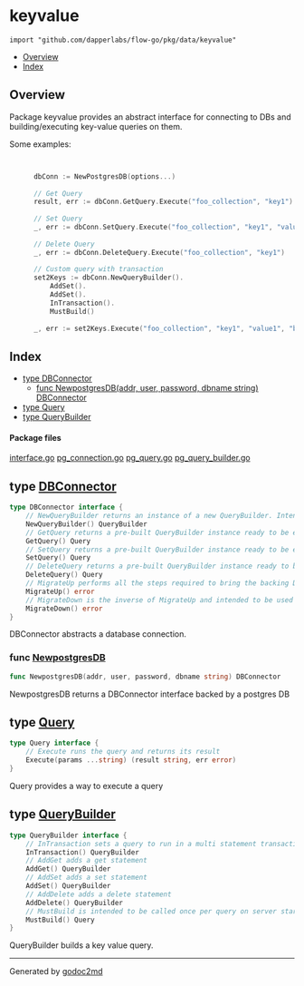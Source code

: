 

# keyvalue
`import "github.com/dapperlabs/flow-go/pkg/data/keyvalue"`

* [Overview](#pkg-overview)
* [Index](#pkg-index)

## <a name="pkg-overview">Overview</a>
Package keyvalue provides an abstract interface for connecting to DBs and building/executing key-value queries on them.

Some examples:

```go


	  dbConn := NewPostgresDB(options...)
	
	  // Get Query
	  result, err := dbConn.GetQuery.Execute("foo_collection", "key1")
	
	  // Set Query
	  _, err := dbConn.SetQuery.Execute("foo_collection", "key1", "value1")
	
	  // Delete Query
	  _, err := dbConn.DeleteQuery.Execute("foo_collection", "key1")
	
	  // Custom query with transaction
	  set2Keys := dbConn.NewQueryBuilder().
		  AddSet().
		  AddSet().
		  InTransaction().
		  MustBuild()
	
	  _, err := set2Keys.Execute("foo_collection", "key1", "value1", "bar_collection", "key2", "value2")

```




## <a name="pkg-index">Index</a>
* [type DBConnector](#DBConnector)
  * [func NewpostgresDB(addr, user, password, dbname string) DBConnector](#NewpostgresDB)
* [type Query](#Query)
* [type QueryBuilder](#QueryBuilder)


#### <a name="pkg-files">Package files</a>
[interface.go](https://github.com/dapperlabs/flow-go/tree/master/pkg/data/keyvalue/interface.go) [pg_connection.go](https://github.com/dapperlabs/flow-go/tree/master/pkg/data/keyvalue/pg_connection.go) [pg_query.go](https://github.com/dapperlabs/flow-go/tree/master/pkg/data/keyvalue/pg_query.go) [pg_query_builder.go](https://github.com/dapperlabs/flow-go/tree/master/pkg/data/keyvalue/pg_query_builder.go)






## <a name="DBConnector">type</a> [DBConnector](https://github.com/dapperlabs/flow-go/tree/master/pkg/data/keyvalue/interface.go?s=753:1546#L30)
``` go
type DBConnector interface {
    // NewQueryBuilder returns an instance of a new QueryBuilder. Intended to be used when building a custom multi statement query
    NewQueryBuilder() QueryBuilder
    // GetQuery returns a pre-built QueryBuilder instance ready to be executed as a get statement
    GetQuery() Query
    // SetQuery returns a pre-built QueryBuilder instance ready to be executed as a get statement
    SetQuery() Query
    // DeleteQuery returns a pre-built QueryBuilder instance ready to be executed as a delete statement
    DeleteQuery() Query
    // MigrateUp performs all the steps required to bring the backing DB into an initialised state
    MigrateUp() error
    // MigrateDown is the inverse of MigrateUp and intended to be used in testing environment to achieve a "clean slate".
    MigrateDown() error
}
```
DBConnector abstracts a database connection.







### <a name="NewpostgresDB">func</a> [NewpostgresDB](https://github.com/dapperlabs/flow-go/tree/master/pkg/data/keyvalue/pg_connection.go?s=270:337#L18)
``` go
func NewpostgresDB(addr, user, password, dbname string) DBConnector
```
NewpostgresDB returns a DBConnector interface backed by a postgres DB





## <a name="Query">type</a> [Query](https://github.com/dapperlabs/flow-go/tree/master/pkg/data/keyvalue/interface.go?s=2082:2210#L60)
``` go
type Query interface {
    // Execute runs the query and returns its result
    Execute(params ...string) (result string, err error)
}
```
Query provides a way to execute a query










## <a name="QueryBuilder">type</a> [QueryBuilder](https://github.com/dapperlabs/flow-go/tree/master/pkg/data/keyvalue/interface.go?s=1590:2037#L46)
``` go
type QueryBuilder interface {
    // InTransaction sets a query to run in a multi statement transaction
    InTransaction() QueryBuilder
    // AddGet adds a get statement
    AddGet() QueryBuilder
    // AddSet adds a set statement
    AddSet() QueryBuilder
    // AddDelete adds a delete statement
    AddDelete() QueryBuilder
    // MustBuild is intended to be called once per query on server startup for performance considerations of some providers.
    MustBuild() Query
}
```
QueryBuilder builds a key value query.














- - -
Generated by [godoc2md](http://godoc.org/github.com/lanre-ade/godoc2md)
